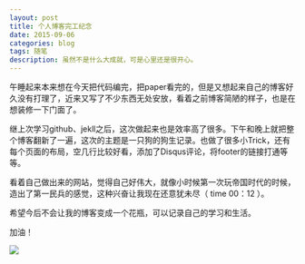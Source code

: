 ```yaml
---
layout: post
title: 个人博客完工纪念
date: 2015-09-06
categories: blog
tags: 随笔
description: 虽然不是什么大成就，可是心里还是很开心。
---
```



午睡起来本来想在今天把代码编完，把paper看完的，但是又想起来自己的博客好久没有打理了，近来又写了不少东西无处安放，看着之前博客简陋的样子，也是在想装修一下门面了。

继上次学习github、jekll之后，这次做起来也是效率高了很多。下午和晚上就把整个博客翻新了一遍，这次的主题是一只狗的狗生记录。也做了很多小Trick，还有每个页面的布局，空几行比较好看，添加了Disqus评论，将footer的链接打通等等。

看着自己做出来的网站，觉得自己好伟大，就像小时候第一次玩帝国时代的时候，造出了第一民兵的感觉，这种兴奋让我现在还意犹未尽（ time 00：12 ）。

希望今后不会让我的博客变成一个花瓶，可以记录自己的学习和生活。

加油！

![](http://i5.tietuku.com/7c3039ff37db1199.jpg)
